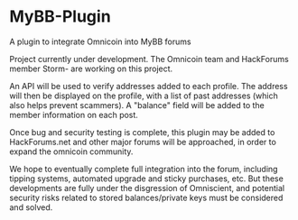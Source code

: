 MyBB-Plugin
===========

A plugin to integrate Omnicoin into MyBB forums

Project currently under development. The Omnicoin team and HackForums member Storm- are working on this project.

An API will be used to verify addresses added to each profile. The address will then be displayed on the profile, with a list of past addresses (which also helps prevent scammers). A "balance" field will be added to the member information on each post.

Once bug and security testing is complete, this plugin may be added to HackForums.net and other major forums will be approached, in order to expand the omnicoin community.

We hope to eventually complete full integration into the forum, including tipping systems, automated upgrade and sticky purchases, etc. But these developments are fully under the disgression of Omniscient, and potential security risks related to stored balances/private keys must be considered and solved.
